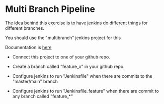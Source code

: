 # Multi Branch Pipeline

The idea behind this exercise is to have jenkins do different things for different branches.

You should use the "multibranch" jenkins project for this

Documentation is [here](https://www.jenkins.io/doc/book/pipeline/multibranch)

* Connect this project to one of your github repo.

* Create a branch called "feature_x" in your github repo.

* Configure jenkins to run "Jenkinsfile" when there are commits to the "master/main" branch

* Configure jenkins to run "Jenkinsfile_feature" when there are commit to any branch called "feature_*"
